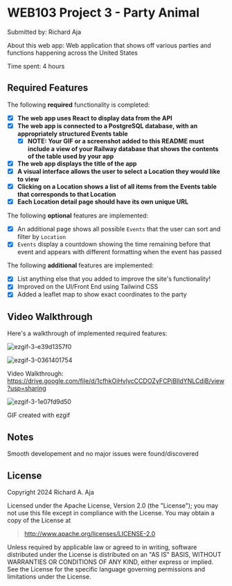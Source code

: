 # WEB103 Project 3 - Party Animal

Submitted by: Richard Aja

About this web app: Web application that shows off various parties and functions happening across the United States

Time spent: 4 hours

## Required Features

The following **required** functionality is completed:

<!-- Make sure to check off completed functionality below -->

- [x] **The web app uses React to display data from the API**
- [x] **The web app is connected to a PostgreSQL database, with an appropriately structured Events table**
  - [x] **NOTE: Your GIF or a screenshot added to this README must include a view of your Railway database that shows the contents of the table used by your app**
- [x] **The web app displays the title of the app**
- [x] **A visual interface allows the user to select a Location they would like to view**
- [x] **Clicking on a Location shows a list of all items from the Events table that corresponds to that Location**
- [x] **Each Location detail page should have its own unique URL**

The following **optional** features are implemented:

- [x] An additional page shows all possible `Events` that the user can sort and filter by `Location`
- [x] `Events` display a countdown showing the time remaining before that event and appears with different formatting when the event has passed

The following **additional** features are implemented:

- [x] List anything else that you added to improve the site's functionality!
- [x] Improved on the UI/Front End using Tailwind CSS 
- [x] Added a leaflet map to show exact coordinates to the party 

## Video Walkthrough


Here's a walkthrough of implemented required features:

![ezgif-3-e39d1357f0](https://github.com/user-attachments/assets/b0b7588e-ce6d-416c-a2ec-69b7f045456e)


![ezgif-3-0361401754](https://github.com/user-attachments/assets/6460a3c5-2f80-418d-add9-ac370339c685)


Video Walkthrough: https://drive.google.com/file/d/1cfhkOiHvlycCCDOZyFCPjBIldYNLCdjB/view?usp=sharing


![ezgif-3-1e07fd9d50](https://github.com/user-attachments/assets/8429dcdd-cda3-4161-97ed-cbbcaee9b1c1)

GIF created with ezgif

## Notes

Smooth developement and no major issues were found/discovered

## License

Copyright 2024 Richard A. Aja

Licensed under the Apache License, Version 2.0 (the "License"); you may not use this file except in compliance with the License. You may obtain a copy of the License at

> http://www.apache.org/licenses/LICENSE-2.0

Unless required by applicable law or agreed to in writing, software distributed under the License is distributed on an "AS IS" BASIS, WITHOUT WARRANTIES OR CONDITIONS OF ANY KIND, either express or implied. See the License for the specific language governing permissions and limitations under the License.
